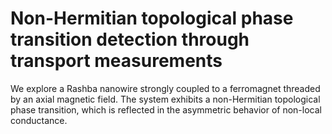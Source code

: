 # Non-Hermitian topological phase transition detection through transport measurements
We explore a Rashba nanowire strongly coupled to a ferromagnet threaded by an axial magnetic field. The system exhibits a non-Hermitian topological phase transition, which is reflected in the asymmetric behavior of non-local conductance.

